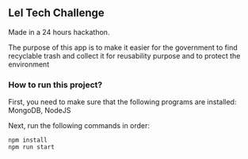 ## Lel Tech Challenge
Made in a 24 hours hackathon.

The purpose of this app is to make it easier for the government to find recyclable trash and collect it for reusability purpose and to protect the environment

### How to run this project?

First, you need to make sure that the following programs are installed: MongoDB, NodeJS

Next, run the following commands in order:
```
npm install
npm run start
```
